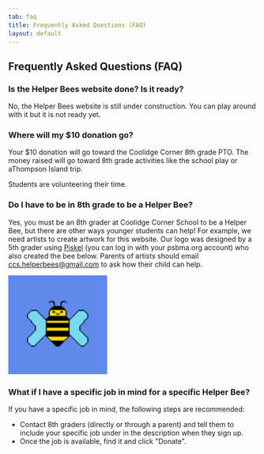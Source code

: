 ```yaml
---
tab: faq
title: Frequently Asked Questions (FAQ)
layout: default
---
```


## Frequently Asked Questions (FAQ)

<p>

### Is the Helper Bees website done? Is it ready? 

No, the Helper Bees website is still under construction. You can play around with it but it is not ready yet.

### Where will my $10 donation go?

Your $10 donation will go toward the Coolidge Corner 8th grade PTO. The money raised will go toward 8th grade activities like the school play or aThompson Island trip.

Students are volunteering their time.

### Do I have to be in 8th grade to be a Helper Bee?

Yes, you must be an 8th grader at Coolidge Corner School to be a
Helper Bee, but there are other ways younger students can help! For
example, we need artists to create artwork for this website. Our logo
was designed by a 5th grader using [Piskel][] (you can log in with
your psbma.org account) who also created the bee below. Parents of
artists should email
[ccs.helperbees@gmail.com](mailto://ccs.helperbees@gmail.com)
to ask how their child can help.

<img src="assets/images/helperbee2.gif" style="width: 200px"/>

[Piskel]: https://www.piskelapp.com/user/5267417628934144/public

### What if I have a specific job in mind for a specific Helper Bee?

If you have a specific job in mind, the following steps are recommended:

- Contact 8th graders (directly or through a parent) and tell them to include your specific job under in the description when they sign up.
- Once the job is available, find it and click "Donate".
